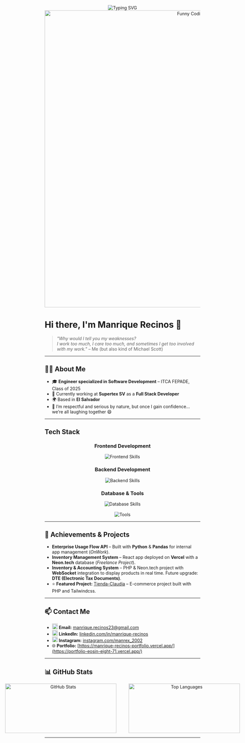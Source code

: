 <p align="center" style="margin: 0;">
  <img src="https://readme-typing-svg.herokuapp.com?font=Fira+Code&pause=700&color=10B981&center=true&width=435&lines=Full+Stack+Developer;Software+Engineer;Problem+Solver" alt="Typing SVG" />
  <br />
  <img src="https://media4.giphy.com/media/v1.Y2lkPTc5MGI3NjExM2YzZ2kwOHM3dnAzc2loYTlsZGx5bDRsM2VwaGoxNXo4ODBhcnlmcyZlcD12MV9pbnRlcm5hbF9naWZfYnlfaWQmY3Q9Zw/i79P9wUfnmPyo/giphy.gif" alt="Funny Coding GIF" style="width: 100vw; height: auto; display: block;" />
</p>

# Hi there, I'm Manrique Recinos 👋
> *"Why would I tell you my weaknesses?  
> I work too much, I care too much, and sometimes I get too involved with my work."* – Me (but also kind of Michael Scott)

---

## 👨‍💻 About Me

- 🎓 **Engineer specialized in Software Development** – ITCA FEPADE, Class of 2025  
- 💼 Currently working at **Supertex SV** as a **Full Stack Developer**  
- 🌍 Based in **El Salvador**  
- 💬 I’m respectful and serious by nature, but once I gain confidence… we’re all laughing together 😄

---

## Tech Stack

<div align="center">

### Frontend Development  
<img src="https://skillicons.dev/icons?i=react,typescript,javascript,tailwindcss,jquery" alt="Frontend Skills" />

### Backend Development  
<img src="https://skillicons.dev/icons?i=php,laravel,python,nextjs" alt="Backend Skills" />

### Database & Tools  
<img src="https://skillicons.dev/icons?i=mysql,postgres,sqlite,docker,github" alt="Database Skills" />  
<br />  
<br />  
<img src="https://skillicons.dev/icons?i=vscode,postman,vercel,kali,windows,aws" alt="Tools" />

</div>

---

## 🚀 Achievements & Projects

- **Enterprise Usage Flow API** – Built with **Python** & **Pandas** for internal app management (*OnWork*).  
- **Inventory Management System** – React app deployed on **Vercel** with a **Neon.tech** database (*Freelance Project*).  
- **Inventory & Accounting System** – PHP & Neon.tech project with **WebSocket** integration to display products in real time. Future upgrade: **DTE (Electronic Tax Documents)**.  
- ⭐ **Featured Project:** [Tienda-Claudia](https://github.com/ManriqueRecinos/Tienda-Claudia) – E-commerce project built with PHP and Tailwindcss.

---

## 📫 Contact Me

- <img src="https://skillicons.dev/icons?i=gmail" alt="Gmail" height="18" width="18" /> **Email:** [manrique.recinos23@gmail.com](mailto:manrique.recinos23@gmail.com)  
- <img src="https://skillicons.dev/icons?i=linkedin" alt="LinkedIn" height="18" width="18" /> **LinkedIn:** [linkedin.com/in/manrique-recinos](https://www.linkedin.com/in/manrique-recinos-64b772314/)  
- <img src="https://skillicons.dev/icons?i=instagram" alt="Instagram" height="18" width="18" /> **Instagram:** [instagram.com/manrex_2002](https://www.instagram.com/manrex_2002)  
- 🌐 **Portfolio:** [https://manrique-recinos-portfolio.vercel.app/](https://portfolio-eosin-eight-71.vercel.app/)

---

## 📊 GitHub Stats

<p align="center" style="display: flex; justify-content: center; gap: 40px; flex-wrap: nowrap; flex-direction: row;">
  <img src="https://github-readme-stats.vercel.app/api?username=manriqueRecinos&show_icons=true&theme=radical" alt="GitHub Stats" style="width: 360px; height: 160px; max-width: 100%;" />
  <img src="https://github-readme-stats.vercel.app/api/top-langs/?username=manriqueRecinos&layout=compact&theme=radical" alt="Top Languages" style="width: 360px; height: 160px; max-width: 100%;" />
</p>

---
